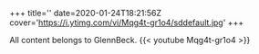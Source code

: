 +++
title=''
date=2020-01-24T18:21:56Z
cover='https://i.ytimg.com/vi/Mqg4t-gr1o4/sddefault.jpg'
+++

All content belongs to GlennBeck.
{{< youtube Mqg4t-gr1o4 >}}
